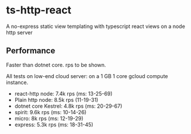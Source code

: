 # ts-http-react
A no-express static view templating with typescript react views on a node http server

## Performance

Faster than dotnet core.  rps to be shown.

All tests on low-end cloud server: on a 1 GB 1 core gcloud compute instance.

+ react-http node: 7.4k rps (ms: 13-25-69)
+ Plain http node: 8.5k rps (11-19-31)
+ dotnet core Kestrel: 4.8k rps (ms: 20-29-67)
+ spirit: 9.6k rps (ms: 10-14-26)
+ micro: 8k rps (ms: 12-19-29)
+ express: 5.3k rps (ms: 18-31-45)
